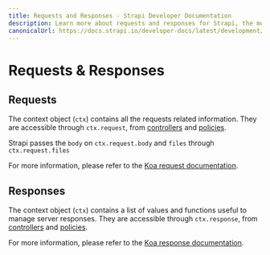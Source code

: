 ```yaml
---
title: Requests and Responses - Strapi Developer Documentation 
description: Learn more about requests and responses for Strapi, the most popular headless CMS.
canonicalUrl: https://docs.strapi.io/developer-docs/latest/development/backend-customization/requests-responses.html
---
```


# Requests & Responses

## Requests

The context object (`ctx`) contains all the requests related information. They are accessible through `ctx.request`, from [controllers](/developer-docs/latest/development/backend-customization/controllers.md) and [policies](/developer-docs/latest/development/backend-customization/policies.md).

Strapi passes the `body` on `ctx.request.body` and `files` through `ctx.request.files`

For more information, please refer to the [Koa request documentation](http://koajs.com/#request).

## Responses

The context object (`ctx`) contains a list of values and functions useful to manage server responses. They are accessible through `ctx.response`, from [controllers](/developer-docs/latest/development/backend-customization/controllers.md) and [policies](/developer-docs/latest/development/backend-customization/policies.md).

For more information, please refer to the [Koa response documentation](http://koajs.com/#response).
